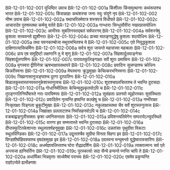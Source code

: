 BR-12-01-102-001  युधिष्ठिर उवाच
BR-12-01-102-001a किंशीलाः किंसमुत्थानाः कथंरूपाश्च भारत
BR-12-01-102-001c किंसन्नाहाः कथंशस्त्रा जनाः स्युः संयुगे नृप
BR-12-01-102-002  भीष्म उवाच
BR-12-01-102-002a यथाचरितमेवात्र शस्त्रपत्रं विधीयते
BR-12-01-102-002c आचारादेव पुरुषस्तथा कर्मसु वर्तते
BR-12-01-102-003a गान्धाराः सिन्धुसौवीरा नखरप्रासयोधिनः
BR-12-01-102-003c आभीरवः सुबलिनस्तद्बलं सर्वपारगम्
BR-12-01-102-004a सर्वशस्त्रेषु कुशलाः सत्त्ववन्तो ह्युशीनराः
BR-12-01-102-004c प्राच्या मातङ्गयुद्धेषु कुशलाः शठयोधिनः
BR-12-01-102-005a तथा यवनकाम्बोजा मथुरामभितश्च ये
BR-12-01-102-005c एते नियुद्धकुशला दाक्षिणात्यासिचर्मिणः
BR-12-01-102-006a सर्वत्र शूरा जायन्ते महासत्त्वा महाबलाः
BR-12-01-102-006c प्राय एष समुद्दिष्टो लक्षणानि तु मे शृणु
BR-12-01-102-007a सिंहशार्दूलवाङ्नेत्राः सिंहशार्दूलगामिनः
BR-12-01-102-007c पारावतकुलिङ्गाक्षाः सर्वे शूराः प्रमाथिनः
BR-12-01-102-008a मृगस्वरा द्वीपिनेत्रा ऋषभाक्षास्तथापरे
BR-12-01-102-008c प्रवादिनः सुचण्डाश्च क्रोधिनः किन्नरीस्वनाः
BR-12-01-102-009a मेघस्वनाः क्रुद्धमुखाः केचित्करभनिस्वनाः
BR-12-01-102-009c जिह्मनासानुजङ्घाश्च दूरगा दूरपातिनः
BR-12-01-102-010a बिडालकुब्जास्तनवस्तनुकेशास्तनुत्वचः
BR-12-01-102-010c शूराश्चपलचित्ताश्च ते भवन्ति दुरासदाः
BR-12-01-102-011a गोधानिमीलिताः केचिन्मृदुप्रकृतयोऽपि च
BR-12-01-102-011c तुरङ्गगतिनिर्घोषास्ते नराः पारयिष्णवः
BR-12-01-102-012a सुसंहताः प्रतनवो व्यूढोरस्काः सुसंस्थिताः
BR-12-01-102-012c प्रवादितेन नृत्यन्ति हृष्यन्ति कलहेषु च
BR-12-01-102-013a गम्भीराक्षा निःसृताक्षाः पिङ्गला भ्रुकुटीमुखाः
BR-12-01-102-013c नकुलाक्षास्तथा चैव सर्वे शूरास्तनुत्यजः
BR-12-01-102-014a जिह्माक्षाः प्रललाटाश्च निर्मांसहनवोऽपि च
BR-12-01-102-014c वक्रबाह्वङ्गुलीसक्ताः कृशा धमनिसन्तताः
BR-12-01-102-015a प्रविशन्त्यतिवेगेन सम्परायेऽभ्युपस्थिते
BR-12-01-102-015c वारणा इव सम्मत्तास्ते भवन्ति दुरासदाः
BR-12-01-102-016a दीप्तस्फुटितकेशान्ताः स्थूलपार्श्वहनूमुखाः
BR-12-01-102-016c उन्नतांसाः पृथुग्रीवा विकटाः स्थूलपिण्डिकाः
BR-12-01-102-017a उद्वृत्ताश्चैव सुग्रीवा विनता विहगा इव
BR-12-01-102-017c पिण्डशीर्षाहिवक्त्राश्च वृषदंशमुखा इव
BR-12-01-102-018a उग्रस्वना मन्युमन्तो युद्धेष्वारावसारिणः
BR-12-01-102-018c अधर्मज्ञावलिप्ताश्च घोरा रौद्रप्रदर्शिनः
BR-12-01-102-019a त्यक्तात्मानः सर्व एते अन्त्यजा ह्यनिवर्तिनः
BR-12-01-102-019c पुरस्कार्याः सदा सैन्ये हन्यन्ते घ्नन्ति चापि ते
BR-12-01-102-020a अधार्मिका भिन्नवृत्ताः साध्वेवैषां पराभवः
BR-12-01-102-020c एवमेव प्रकुप्यन्ति राज्ञोऽप्येते ह्यभीक्ष्णशः

